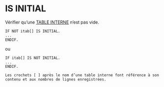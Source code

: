 # **IS INITIAL**

Vérifier qu’une [TABLE INTERNE](../../10_Tables_Internes/01_Tables_Internes.md) n’est pas vide.

```JS
IF NOT itab[] IS INITIAL.
...
ENDIF.
```

ou

```JS
IF itab[] IS NOT INITIAL.
...
ENDIF.
```

    Les crochets [ ] après le nom d’une table interne font référence à son contenu et aux nombres de lignes enregistrées.
